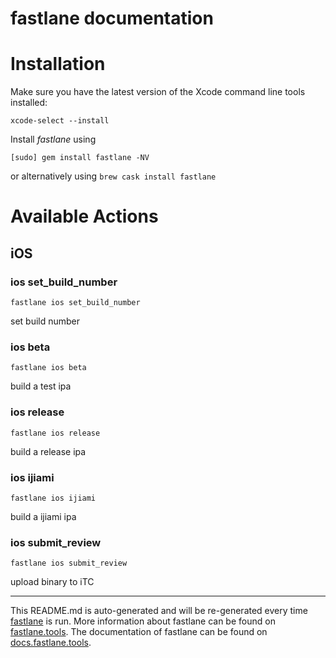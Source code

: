 fastlane documentation
================
# Installation

Make sure you have the latest version of the Xcode command line tools installed:

```
xcode-select --install
```

Install _fastlane_ using
```
[sudo] gem install fastlane -NV
```
or alternatively using `brew cask install fastlane`

# Available Actions
## iOS
### ios set_build_number
```
fastlane ios set_build_number
```
set build number
### ios beta
```
fastlane ios beta
```
build a test ipa
### ios release
```
fastlane ios release
```
build a release ipa
### ios ijiami
```
fastlane ios ijiami
```
build a ijiami ipa
### ios submit_review
```
fastlane ios submit_review
```
upload binary to iTC

----

This README.md is auto-generated and will be re-generated every time [fastlane](https://fastlane.tools) is run.
More information about fastlane can be found on [fastlane.tools](https://fastlane.tools).
The documentation of fastlane can be found on [docs.fastlane.tools](https://docs.fastlane.tools).
